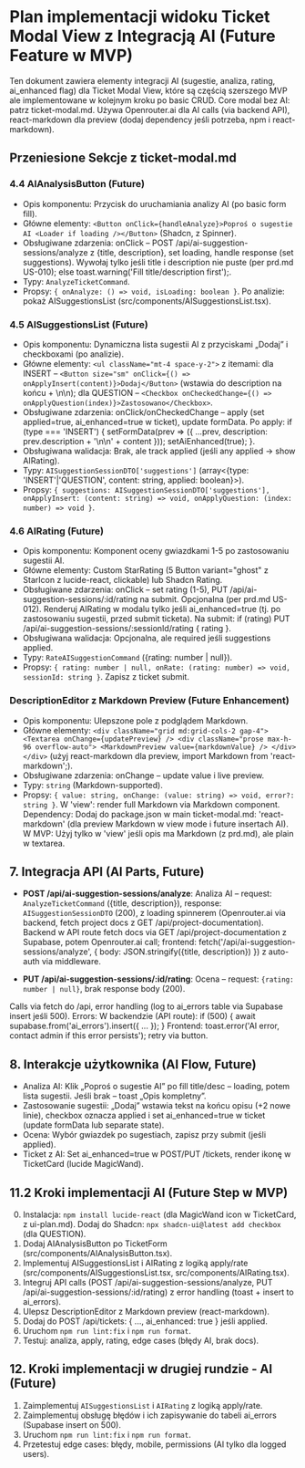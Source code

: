 # Plan implementacji widoku Ticket Modal View z Integracją AI (Future Feature w MVP)

Ten dokument zawiera elementy integracji AI (sugestie, analiza, rating, ai_enhanced flag) dla Ticket Modal View, które są częścią szerszego MVP ale implementowane w kolejnym kroku po basic CRUD. Core modal bez AI: patrz ticket-modal.md. Używa Openrouter.ai dla AI calls (via backend API), react-markdown dla preview (dodaj dependency jeśli potrzeba, npm i react-markdown).

## Przeniesione Sekcje z ticket-modal.md

### 4.4 AIAnalysisButton (Future)

- Opis komponentu: Przycisk do uruchamiania analizy AI (po basic form fill).
- Główne elementy: `<Button onClick={handleAnalyze}>Poproś o sugestie AI <Loader if loading /></Button>` (Shadcn, z Spinner).
- Obsługiwane zdarzenia: onClick – POST /api/ai-suggestion-sessions/analyze z {title, description}, set loading, handle response (set suggestions). Wywołaj tylko jeśli title i description nie puste (per prd.md US-010); else toast.warning('Fill title/description first');.
- Typy: `AnalyzeTicketCommand`.
- Propsy: `{ onAnalyze: () => void, isLoading: boolean }`. Po analizie: pokaż AISuggestionsList (src/components/AISuggestionsList.tsx).

### 4.5 AISuggestionsList (Future)

- Opis komponentu: Dynamiczna lista sugestii AI z przyciskami „Dodaj” i checkboxami (po analizie).
- Główne elementy: `<ul className="mt-4 space-y-2">` z itemami: dla INSERT – `<Button size="sm" onClick={() => onApplyInsert(content)}>Dodaj</Button>` (wstawia do description na końcu + \n\n); dla QUESTION – `<Checkbox onCheckedChange={() => onApplyQuestion(index)}>Zastosowano</Checkbox>`.
- Obsługiwane zdarzenia: onClick/onCheckedChange – apply (set applied=true, ai_enhanced=true w ticket), update formData. Po apply: if (type === 'INSERT') { setFormData(prev => ({ ...prev, description: prev.description + '\n\n' + content })); setAiEnhanced(true); }.
- Obsługiwana walidacja: Brak, ale track applied (jeśli any applied → show AIRating).
- Typy: `AISuggestionSessionDTO['suggestions']` (array<{type: 'INSERT'|'QUESTION', content: string, applied: boolean}>).
- Propsy: `{ suggestions: AISuggestionSessionDTO['suggestions'], onApplyInsert: (content: string) => void, onApplyQuestion: (index: number) => void }`.

### 4.6 AIRating (Future)

- Opis komponentu: Komponent oceny gwiazdkami 1-5 po zastosowaniu sugestii AI.
- Główne elementy: Custom StarRating (5 Button variant="ghost" z StarIcon z lucide-react, clickable) lub Shadcn Rating.
- Obsługiwane zdarzenia: onClick – set rating (1-5), PUT /api/ai-suggestion-sessions/:id/rating na submit. Opcjonalna (per prd.md US-012). Renderuj AIRating w modalu tylko jeśli ai_enhanced=true (tj. po zastosowaniu sugestii, przed submit ticketa). Na submit: if (rating) PUT /api/ai-suggestion-sessions/:sessionId/rating { rating }.
- Obsługiwana walidacja: Opcjonalna, ale required jeśli suggestions applied.
- Typy: `RateAISuggestionCommand` ({rating: number | null}).
- Propsy: `{ rating: number | null, onRate: (rating: number) => void, sessionId: string }`. Zapisz z ticket submit.

### DescriptionEditor z Markdown Preview (Future Enhancement)

- Opis komponentu: Ulepszone pole z podglądem Markdown.
- Główne elementy: `<div className="grid md:grid-cols-2 gap-4"> <Textarea onChange={updatePreview} /> <div className="prose max-h-96 overflow-auto"> <MarkdownPreview value={markdownValue} /> </div> </div>` (użyj react-markdown dla preview, import Markdown from 'react-markdown';).
- Obsługiwane zdarzenia: onChange – update value i live preview.
- Typy: `string` (Markdown-supported).
- Propsy: `{ value: string, onChange: (value: string) => void, error?: string }`. W 'view': render full Markdown via Markdown component. Dependency: Dodaj do package.json w main ticket-modal.md: 'react-markdown' (dla preview Markdown w view mode i future insertach AI). W MVP: Użyj tylko w 'view' jeśli opis ma Markdown (z prd.md), ale plain w textarea.

## 7. Integracja API (AI Parts, Future)

- **POST /api/ai-suggestion-sessions/analyze**: Analiza AI – request: `AnalyzeTicketCommand` ({title, description}), response: `AISuggestionSessionDTO` (200), z loading spinnerem (Openrouter.ai via backend, fetch project docs z GET /api/project-documentation). Backend w API route fetch docs via GET /api/project-documentation z Supabase, potem Openrouter.ai call; frontend: fetch('/api/ai-suggestion-sessions/analyze', { body: JSON.stringify({title, description}) }) z auto-auth via middleware.

- **PUT /api/ai-suggestion-sessions/:id/rating**: Ocena – request: `{rating: number | null}`, brak response body (200).

Calls via fetch do /api, error handling (log to ai_errors table via Supabase insert jeśli 500). Errors: W backendzie (API route): if (500) { await supabase.from('ai_errors').insert({ ... }); } Frontend: toast.error('AI error, contact admin if this error persists'); retry via button.

## 8. Interakcje użytkownika (AI Flow, Future)

- Analiza AI: Klik „Poproś o sugestie AI” po fill title/desc – loading, potem lista sugestii. Jeśli brak – toast „Opis kompletny”.
- Zastosowanie sugestii: „Dodaj” wstawia tekst na końcu opisu (+2 nowe linie), checkbox oznacza applied i set ai_enhanced=true w ticket (update formData lub separate state).
- Ocena: Wybór gwiazdek po sugestiach, zapisz przy submit (jeśli applied).
- Ticket z AI: Set ai_enhanced=true w POST/PUT /tickets, render ikonę w TicketCard (lucide MagicWand).

## 11.2 Kroki implementacji AI (Future Step w MVP)

0. Instalacja: `npm install lucide-react` (dla MagicWand icon w TicketCard, z ui-plan.md). Dodaj do Shadcn: `npx shadcn-ui@latest add checkbox` (dla QUESTION).
1. Dodaj AIAnalysisButton po TicketForm (src/components/AIAnalysisButton.tsx).
2. Implementuj AISuggestionsList i AIRating z logiką apply/rate (src/components/AISuggestionsList.tsx, src/components/AIRating.tsx).
3. Integruj API calls (POST /api/ai-suggestion-sessions/analyze, PUT /api/ai-suggestion-sessions/:id/rating) z error handling (toast + insert to ai_errors).
4. Ulepsz DescriptionEditor z Markdown preview (react-markdown).
5. Dodaj do POST /api/tickets: { ..., ai_enhanced: true } jeśli applied.
6. Uruchom `npm run lint:fix` i `npm run format`.
7. Testuj: analiza, apply, rating, edge cases (błędy AI, brak docs).

## 12. Kroki implementacji w drugiej rundzie - AI (Future)

1. Zaimplementuj `AISuggestionsList` i `AIRating` z logiką apply/rate.
2. Zaimplementuj obsługę błędów i ich zapisywanie do tabeli ai_errors (Supabase insert on 500).
3. Uruchom `npm run lint:fix` i `npm run format`.
4. Przetestuj edge cases: błędy, mobile, permissions (AI tylko dla logged users).
